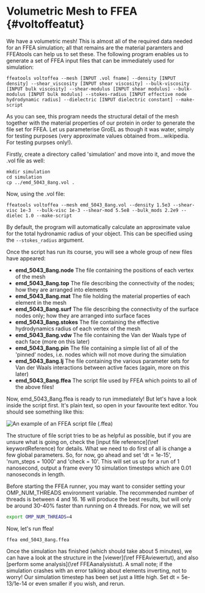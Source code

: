 Volumetric Mesh to FFEA {#voltoffeatut}
=============================

We have a volumetric mesh! This is almost all of the required data needed for an FFEA simulation; all that remains are the material paramters and FFEAtools can help us to set these. The following program enables us to generate a set of FFEA input files that can be immediately used for simulation:

	ffeatools voltoffea --mesh [INPUT .vol fname] --density [INPUT density] --shear_viscosity [INPUT shear viscosity] --bulk-viscosity [INPUT bulk viscosity] --shear-modulus [INPUT shear modulus] --bulk-modulus [INPUT bulk modulus] --stokes-radius [INPUT effective node hydrodynamic radius] --dielectric [INPUT dielectric constant] --make-script

As you can see, this program needs the structural detail of the mesh together with the material properties of our protein in order to generate the file set for FFEA. Let us parameterise GroEL as though it was water, simply for testing purposes (very approximate values obtained from...wikipedia. For testing purpses only!).

Firstly, create a directory called 'simulation' and move into it, and move the .vol file as well:

	mkdir simulation
	cd simulation
	cp ../emd_5043_8ang.vol .

Now, using the .vol file:

	ffeatools voltoffea --mesh emd_5043_8ang.vol --density 1.5e3 --shear-visc 1e-3  --bulk-visc 1e-3 --shear-mod 5.5e8 --bulk_mods 2.2e9 --dielec 1.0 --make-script
	
By default, the program will automatically calculate an approximate value for the total hydronamic radius of your object. This can be specified using the `--stokes_radius` argument.

Once the script has run its course, you will see a whole group of new files have appeared:

  * <b>emd_5043_8ang.node</b>		The file containing the positions of each vertex of the mesh
  * <b>emd_5043_8ang.top</b>		The file describing the connectivity of the nodes; how they are arranged into elements
  * <b>emd_5043_8ang.mat</b>		The file holding the material properties of each element in the mesh
  * <b>emd_5043_8ang.surf</b>		The file describing the connectivity of the surface nodes only; how they are arranged into surface faces
  * <b>emd_5043_8ang.stokes</b>		The file containing the effective hydrodynamics radius of each vertex of the mesh
  * <b>emd_5043_8ang.vdw</b>		The file containing the Van der Waals type of each face (more on this later)
  * <b>emd_5043_8ang.pin</b>		The file containing a simple list of all of the 'pinned' nodes, i.e. nodes which will not move during the simulation
  * <b>emd_5043_8ang.lj</b>		The file containing the various parameter sets for Van der Waals interactions between active faces (again, more on this later) 
  * <b>emd_5043_8ang.ffea</b>		The script file used by FFEA which points to all of the above files!

Now, emd_5043_8ang.ffea is ready to run immediately! But let's have a look inside the script first. It's plain text, so open in your favourite text editor. You should see something like this:

![An example of an FFEA script file (.ffea)](ffeascript.png "GroEL FFEA Script")

The structure of file script tries to be as helpful as possible, but if you are unsure what is going on, check the [input file reference](\ref keywordReference) for details. What we need to do first of all is change a few global parameters. So, for now, go ahead and set 'dt = 1e-15', 'num_steps = 1000' and 'check = 10'. This will set us up for a run of 1 nanosecond, output a frame every 10 simulation timesteps which are 0.01 nanoseconds in length.

Before starting the FFEA runner, you may want to consider setting your OMP_NUM_THREADS environment variable. The recommended number of threads is between 4 and 16. 16 will produce the best results, but will only be around 30-40% faster than running on 4 threads. For now, we will set

```sh
export OMP_NUM_THREADS=4
```

Now, let's run ffea!

	ffea emd_5043_8ang.ffea

Once the simulation has finished (which should take about 5 minutes), we can have a look at the structure in the [viewer](\ref FFEAviewertut), and also [perform some analysis](\ref FFEAanalysistut).
A small note; if the simulation crashes with an error talking about elements inverting, not to worry! Our simulation timestep has been set just a little high. Set dt = 5e-13/1e-14 or even smaller if you wish, and rerun.




